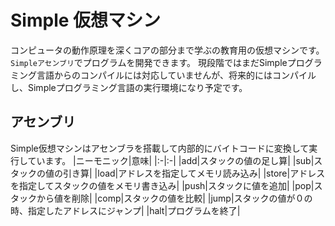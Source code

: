 # Simple 仮想マシン
コンピュータの動作原理を深くコアの部分まで学ぶの教育用の仮想マシンです。`Simpleアセンブリ`でプログラムを開発できます。
現段階ではまだSimpleプログラミング言語からのコンパイルには対応していませんが、将来的にはコンパイルし、Simpleプログラミング言語の実行環境になり予定です。

## アセンブリ
Simple仮想マシンはアセンブラを搭載して内部的にバイトコードに変換して実行しています。
|ニーモニック|意味|
|:-|:-|
|add|スタックの値の足し算|
|sub|スタックの値の引き算|
|load|アドレスを指定してメモリ読み込み|
|store|アドレスを指定してスタックの値をメモリ書き込み|
|push|スタックに値を追加|
|pop|スタックから値を削除|
|comp|スタックの値を比較|
|jump|スタックの値が０の時、指定したアドレスにジャンプ|
|halt|プログラムを終了|
